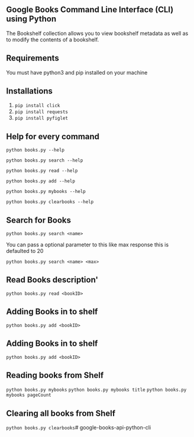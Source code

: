 ## Google Books Command Line Interface (CLI) using Python
The Bookshelf collection allows you to view bookshelf metadata as well as to modify the contents of a bookshelf.

## Requirements
You must have python3 and pip installed on your machine

## Installations
1. ``` pip install click ```
2. ``` pip install requests ```
3. ``` pip install pyfiglet ```

## Help for every command
`python books.py --help`

`python books.py search --help`

`python books.py read --help`

`python books.py add --help`

`python books.py mybooks --help`

`python books.py clearbooks --help`

## Search for Books
`python books.py search <name>`

 You can pass a optional parameter to this like max response this is defaulted to 20
    
`python books.py search <name> <max>`

## Read Books description'
`python books.py read <bookID>`

## Adding Books in to shelf
`python books.py add <bookID>`

## Adding Books in to shelf
`python books.py add <bookID>`
    
## Reading books from Shelf
`python books.py mybooks`
`python books.py mybooks title`
`python books.py mybooks pageCount`

## Clearing all books from Shelf
`python books.py clearbooks`# google-books-api-python-cli
